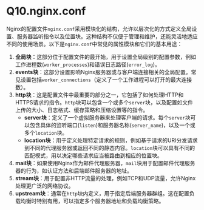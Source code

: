 # Q10.nginx.conf

Nginx的配置文件`nginx.conf`采用模块化的结构，允许以层次化的方式定义全局设置、服务器监听指令以及位置块。这种结构不仅便于管理和维护，还能灵活地适应不同的使用场景。以下是`nginx.conf`中常见的属性模块和它们的基本用途：



1. **全局块**：这部分位于配置文件的最开始，用于设置全局级别的配置参数，例如工作进程数(`worker_processes`)和错误日志路径(`error_log`)。
2. **events块**：这部分设置影响Nginx服务器或与客户端连接相关的全局配置。常见设置包括`worker_connections`（定义了一个工作进程可以打开的最大连接数）。
3. **http块**：这是配置文件中最重要的部分之一，它包括了如何处理HTTP和HTTPS请求的指令。`http`块可以包含一个或多个`server`块，以及配置如文件上传的大小、日志格式、缓存策略和压缩设置等的指令。
   - **server块**：定义了一个虚拟服务器来处理客户端的请求。每个`server`块可以包含具体的监听端口(`listen`)和服务器名称(`server_name`)，以及一个或多个`location`块。
   - **location块**：用于定义处理特定请求的规则，例如基于请求的URI分发请求到不同的代理服务器或返回不同的静态内容。`location`块可以具有不同的匹配模式，用以决定哪些请求应当被路由到相应的位置块。
4. **mail块**：如果使用Nginx作为邮件代理服务器，`mail`块用于配置邮件代理服务器的行为，如认证方法和后端邮件服务器的地址。
5. **stream块**：用于配置非HTTP流量的处理，例如TCP和UDP流量，允许Nginx处理更广泛的网络协议。
6. **upstream块**：通常在`http`块内定义，用于指定后端服务器群组。这在配置负载均衡时特别有用，可以指定多个服务器地址和负载均衡策略。